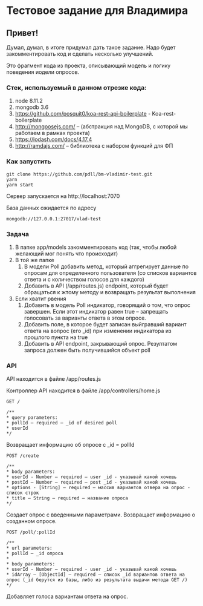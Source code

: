 # Тестовое задание для Владимира

## Привет!
Думал, думал, в итоге придумал дать такое задание. Надо будет закомментировать код и сделать несколько улучшений. 

Это фрагмент кода из проекта, описывающий модель и логику поведения иодели опросов.

### Стек, используемый в данном отрезке кода:

1. node 8.11.2
2. mongodb 3.6
3. https://github.com/posquit0/koa-rest-api-boilerplate - Koa-rest-boilerplate
4. http://mongoosejs.com/ – (абстракция над MongoDB, с которой мы работаем в рамках проекта)
5. https://lodash.com/docs/4.17.4
6. http://ramdajs.com/ – библиотека с набором функций для ФП

### Как запустить

```
git clone https://github.com/pdll/bm-vladimir-test.git
yarn
yarn start
```

Сервер запускается на http://localhost:7070

База данных ожидается по адресу

```
mongodb://127.0.0.1:27017/vlad-test
```

### Задача

1. В папке app/models закомментировать код (так, чтобы любой желающий мог понять что происходит)
2. В той же папке
    1. В модели Poll добавить метод, который аггрегирует данные по опросам для определенного пользователя (со списков вариантов ответа и с количеством голосов для каждого)
    2. Добавить в API (/app/routes.js) endpoint, который будет обращаться к жтому методу и возвращать результат выполнения
3. Если хватит рвения
    1. Добавить в модель Poll индикатор, говорящий о том, что опрос завершен. Если этот индикатор равен true – запрещать голосовать за варианты ответа в этом опросе.
    2. Добавить поле, в которое будет записан выйгравший вариант ответа на вопрос (его _id) при изменении индикатора из прошлого пункта на true
    3. Добавить в API endpoint, закрывающий опрос. Резултатом запроса должен быть получившийся объект poll

### API

API находится в файле /app/routes.js

Контроллер API находится в файле /app/controllers/home.js

```
GET /

/**
* query parameters:
* pollId – required – _id of desired poll
* userId
*/
```
Возвращает информацию об опросе с _id = pollId

```
POST /create

/**
* body parameters:
* userId - Number – required – user _id - указывай какой хочешь
* postId – Number – required – post _id - указывай какой хочешь
* options - [String] – required – массив вариантов отвера на опрос - список строк
* title – String – required – название опроса
*/
```
Создает опрос с введенными параметрами. Возвращает информацию о созданном опросе. 

```
POST /poll/:pollId

/**
* url parameters:
* pollId – _id опроса
*
* body parameters:
* userId - Number – required - user _id - указывай какой хочешь
* idArray – [ObjectId] – required – список _id вариантов ответа на опрос (_id берутся из базы, либо из результата выдачи метода GET /)
*/
```
Добавляет голоса вариантам ответа на опрос.
